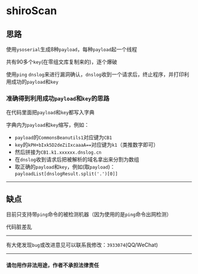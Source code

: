 # shiroScan

## 思路
使用`ysoserial`生成8种`payload`，每种`payload`起一个线程

共有90多个`key`(在零组文库复制来的)，逐个爆破

使用`ping` `dnslog`来进行漏洞确认，`dnslog`收到一个请求后，终止程序，并打印利用成功的`payload`和`key`

### 准确得到利用成功`payload`和`key`的思路
在代码里面把`payload`和`key`都写入字典

字典内为`payload`和`key`缩写，例如：
 - `payload`的`CommonsBeanutils1`对应键为`CB1`
 - `key`的`kPH+bIxk5D2deZiIxcaaaA==`对应键为`k1`（类推数字即可）
 - 然后拼接为`CB1.k1.xxxxxx.dnslog.cn`
 - 在`dnslog`收到请求后把被解析的域名拿出来分割为数组
 - 取正确的`payload`和`key`，例如(取`payload`)：`payloadList[dnslogResult.split('.')[0]]`

---
## 缺点
目前只支持带`ping`命令的被检测机器（因为使用的是`ping`命令出网检测）

代码脏差乱

---
有大佬发现`bug`或改进意见可以联系我修改：`3933074`(QQ/WeChat)

---
#### 请勿用作非法用途，作者不承担法律责任
